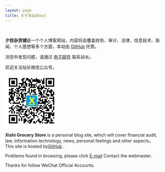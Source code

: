 ```yaml
---
layout: page
title: 关于本站About
---
```


​	

**夕拾杂货铺**是一个个人博客网站，内容将会覆盖财务、审计、法律、信息技术、新闻、个人感想等多个方面，本站由 [GitHub](https://github.com/) 托管。

浏览中发现问题，请通过 [电子邮件](mailto://kpsmilee@outlook.com) 联系站长。

欢迎关注站长微信公众号。

<img src="/img/qrcode_for_gh_67c45770b3a3_344.jpg" style="zoom:50%;" />



**Xishi Grocery Store** is a personal blog site, which will cover financial audit, law, information technology, news, personal feelings and other aspects，This site is hosted by[GitHub](https://github.com/) .

Problems found in browsing, please click [E-mail](mailto://kpsmilee@outlook.com) Contact the webmaster.

Thanks for follow WeChat Official Accounts.